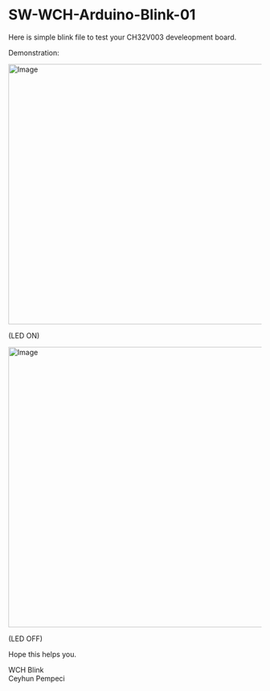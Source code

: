# SW-WCH-Arduino-Blink-01

Here is simple blink file to test your CH32V003 develeopment board.<br>

Demonstration:

<img width="517" alt="Image" src="https://github.com/user-attachments/assets/1f415d07-86b9-45e6-b1a7-de3f6b139f1c" />

(LED ON)

<img width="557" alt="Image" src="https://github.com/user-attachments/assets/c7c5ccc0-1b17-4a9e-8565-6a98a878897d" />

(LED OFF)

Hope this helps you.

WCH Blink<br>
Ceyhun Pempeci
